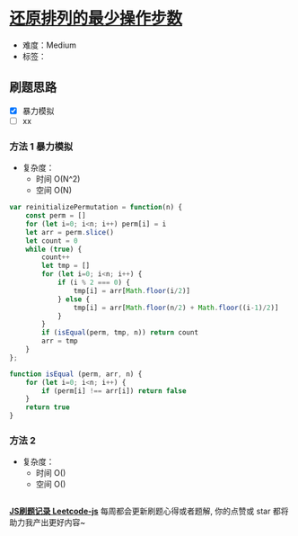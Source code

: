 # [还原排列的最少操作步数](https://leetcode-cn.com/problems/minimum-number-of-operations-to-reinitialize-a-permutation/)

- 难度：Medium
- 标签：

## 刷题思路

- [x] 暴力模拟
- [ ] xx

### 方法 1 暴力模拟

- 复杂度：
    - 时间 O(N^2)
    - 空间 O(N)

``` js
var reinitializePermutation = function(n) {
    const perm = []
    for (let i=0; i<n; i++) perm[i] = i
    let arr = perm.slice()
    let count = 0
    while (true) {
        count++
        let tmp = []
        for (let i=0; i<n; i++) {
            if (i % 2 === 0) {
                tmp[i] = arr[Math.floor(i/2)]
            } else {
                tmp[i] = arr[Math.floor(n/2) + Math.floor((i-1)/2)]
            }
        }
        if (isEqual(perm, tmp, n)) return count
        arr = tmp
    }
};

function isEqual (perm, arr, n) {
    for (let i=0; i<n; i++) {
        if (perm[i] !== arr[i]) return false
    }
    return true
}
```

### 方法 2

- 复杂度：
    - 时间 O()
    - 空间 O()

``` js

```

**[JS刷题记录 Leetcode-js](https://github.com/Nodreame/leetcode-js)** 每周都会更新刷题心得或者题解, 你的点赞或 star 都将助力我产出更好内容~
